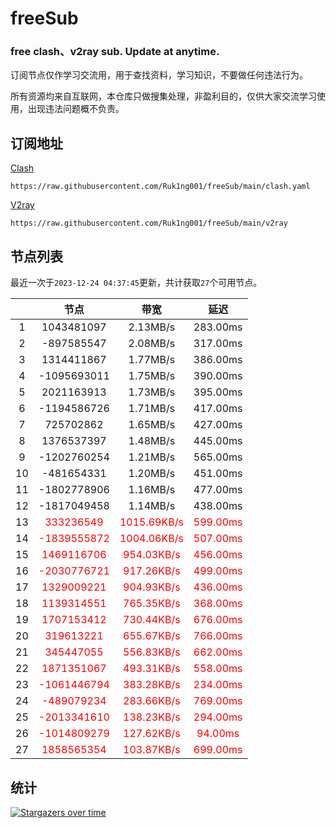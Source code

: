 # freeSub
### free clash、v2ray sub. Update at anytime.

订阅节点仅作学习交流用，用于查找资料，学习知识，不要做任何违法行为。

所有资源均来自互联网，本仓库只做搜集处理，非盈利目的，仅供大家交流学习使用，出现违法问题概不负责。

## 订阅地址
[Clash](https://raw.githubusercontent.com/Ruk1ng001/freeSub/main/clash.yaml)
```
https://raw.githubusercontent.com/Ruk1ng001/freeSub/main/clash.yaml
```
[V2ray](https://raw.githubusercontent.com/Ruk1ng001/freeSub/main/v2ray)
```
https://raw.githubusercontent.com/Ruk1ng001/freeSub/main/v2ray
```

## 节点列表

最近一次于`2023-12-24 04:37:45`更新，共计获取`27`个可用节点。

|  | 节点 | 带宽 | 延迟 |
|:-:|:--:|:--:|:--:|
 | 1 | 1043481097 | 2.13MB/s | 283.00ms |
 | 2 | -897585547 | 2.08MB/s | 317.00ms |
 | 3 | 1314411867 | 1.77MB/s | 386.00ms |
 | 4 | -1095693011 | 1.75MB/s | 390.00ms |
 | 5 | 2021163913 | 1.73MB/s | 395.00ms |
 | 6 | -1194586726 | 1.71MB/s | 417.00ms |
 | 7 | 725702862 | 1.65MB/s | 427.00ms |
 | 8 | 1376537397 | 1.48MB/s | 445.00ms |
 | 9 | -1202760254 | 1.21MB/s | 565.00ms |
 | 10 | -481654331 | 1.20MB/s | 451.00ms |
 | 11 | -1802778906 | 1.16MB/s | 477.00ms |
 | 12 | -1817049458 | 1.14MB/s | 438.00ms |
 | 13 | <font color=red>333236549</font> | <font color=red>1015.69KB/s</font> | <font color=red>599.00ms</font> |
 | 14 | <font color=red>-1839555872</font> | <font color=red>1004.06KB/s</font> | <font color=red>507.00ms</font> |
 | 15 | <font color=red>1469116706</font> | <font color=red>954.03KB/s</font> | <font color=red>456.00ms</font> |
 | 16 | <font color=red>-2030776721</font> | <font color=red>917.26KB/s</font> | <font color=red>499.00ms</font> |
 | 17 | <font color=red>1329009221</font> | <font color=red>904.93KB/s</font> | <font color=red>436.00ms</font> |
 | 18 | <font color=red>1139314551</font> | <font color=red>765.35KB/s</font> | <font color=red>368.00ms</font> |
 | 19 | <font color=red>1707153412</font> | <font color=red>730.44KB/s</font> | <font color=red>676.00ms</font> |
 | 20 | <font color=red>319613221</font> | <font color=red>655.67KB/s</font> | <font color=red>766.00ms</font> |
 | 21 | <font color=red>345447055</font> | <font color=red>556.83KB/s</font> | <font color=red>662.00ms</font> |
 | 22 | <font color=red>1871351067</font> | <font color=red>493.31KB/s</font> | <font color=red>558.00ms</font> |
 | 23 | <font color=red>-1061446794</font> | <font color=red>383.28KB/s</font> | <font color=red>234.00ms</font> |
 | 24 | <font color=red>-489079234</font> | <font color=red>283.66KB/s</font> | <font color=red>769.00ms</font> |
 | 25 | <font color=red>-2013341610</font> | <font color=red>138.23KB/s</font> | <font color=red>294.00ms</font> |
 | 26 | <font color=red>-1014809279</font> | <font color=red>127.62KB/s</font> | <font color=red>94.00ms</font> |
 | 27 | <font color=red>1858565354</font> | <font color=red>103.87KB/s</font> | <font color=red>699.00ms</font> |


## 统计

[![Stargazers over time](https://starchart.cc/Ruk1ng001/freeSub.svg)](https://starchart.cc/Ruk1ng001/freeSub)